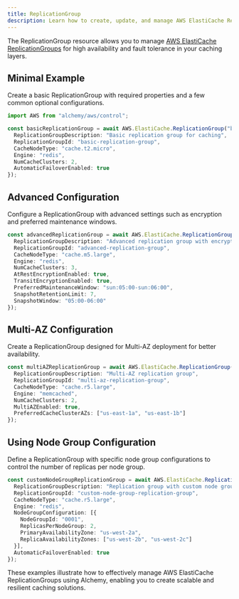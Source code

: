 ```yaml
---
title: ReplicationGroup
description: Learn how to create, update, and manage AWS ElastiCache ReplicationGroups using Alchemy Cloud Control.
---
```


The ReplicationGroup resource allows you to manage [AWS ElastiCache ReplicationGroups](https://docs.aws.amazon.com/elasticache/latest/userguide/) for high availability and fault tolerance in your caching layers.

## Minimal Example

Create a basic ReplicationGroup with required properties and a few common optional configurations.

```ts
import AWS from "alchemy/aws/control";

const basicReplicationGroup = await AWS.ElastiCache.ReplicationGroup("basicReplicationGroup", {
  ReplicationGroupDescription: "Basic replication group for caching",
  ReplicationGroupId: "basic-replication-group",
  CacheNodeType: "cache.t2.micro",
  Engine: "redis",
  NumCacheClusters: 2,
  AutomaticFailoverEnabled: true
});
```

## Advanced Configuration

Configure a ReplicationGroup with advanced settings such as encryption and preferred maintenance windows.

```ts
const advancedReplicationGroup = await AWS.ElastiCache.ReplicationGroup("advancedReplicationGroup", {
  ReplicationGroupDescription: "Advanced replication group with encryption",
  ReplicationGroupId: "advanced-replication-group",
  CacheNodeType: "cache.m5.large",
  Engine: "redis",
  NumCacheClusters: 3,
  AtRestEncryptionEnabled: true,
  TransitEncryptionEnabled: true,
  PreferredMaintenanceWindow: "sun:05:00-sun:06:00",
  SnapshotRetentionLimit: 7,
  SnapshotWindow: "05:00-06:00"
});
```

## Multi-AZ Configuration

Create a ReplicationGroup designed for Multi-AZ deployment for better availability.

```ts
const multiAZReplicationGroup = await AWS.ElastiCache.ReplicationGroup("multiAZReplicationGroup", {
  ReplicationGroupDescription: "Multi-AZ replication group",
  ReplicationGroupId: "multi-az-replication-group",
  CacheNodeType: "cache.r5.large",
  Engine: "memcached",
  NumCacheClusters: 2,
  MultiAZEnabled: true,
  PreferredCacheClusterAZs: ["us-east-1a", "us-east-1b"]
});
```

## Using Node Group Configuration

Define a ReplicationGroup with specific node group configurations to control the number of replicas per node group.

```ts
const customNodeGroupReplicationGroup = await AWS.ElastiCache.ReplicationGroup("customNodeGroupReplicationGroup", {
  ReplicationGroupDescription: "Replication group with custom node group config",
  ReplicationGroupId: "custom-node-group-replication-group",
  CacheNodeType: "cache.r5.large",
  Engine: "redis",
  NodeGroupConfiguration: [{
    NodeGroupId: "0001",
    ReplicasPerNodeGroup: 2,
    PrimaryAvailabilityZone: "us-west-2a",
    ReplicaAvailabilityZones: ["us-west-2b", "us-west-2c"]
  }],
  AutomaticFailoverEnabled: true
});
``` 

These examples illustrate how to effectively manage AWS ElastiCache ReplicationGroups using Alchemy, enabling you to create scalable and resilient caching solutions.